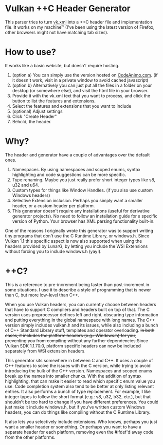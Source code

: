 # Vulkan ++C Header Generator
This parser tries to turn [vk.xml](https://github.com/KhronosGroup/Vulkan-Docs/blob/master/xml/vk.xml) into a ++C header file and implementation file. It works on my machine™ (I've been using the latest version of Firefox, other browsers might not have matching tab sizes).

# How to use?
It works like a basic website, but doesn't require hosting.

1. (option a) You can simply use the version hosted on [CodeAnimo.com](http://codeanimo.com/projects/vk_parse/). (if it doesn't work, visit in a private window to avoid cached javascript)
2. (option b) Alternatively you can just put all the files in a folder on your desktop (or somewhere else), and visit the html file in your browser. 
3. Provide it with the vk.xml text that you want to process, and click the button to list the features and extensions.
4. Select the features and extensions that you want to include
5. (optional) Adjust settings
6. Click "Create Header"
7. Behold, the header.

# Why?
The header and generator have a couple of advantages over the default ones.
1. Namespaces. By using namespaces and scoped enums, syntax highlighting and code suggestions can be more specific.
2. Type renaming. Maybe you just really prefer short integer types like s8, u32 and u64.
3. Custom types for things like Window Handles. (if you also use custom Windows headers)
4. Selective Extension inclusion. Perhaps you simply want a smaller header, or a custom header per platform.
5. This generator doesn't require any installations (useful for derivative generator projects). No need to follow an installation guide for a specific version of Python. Your browser has XML parsing functionality built-in.

One of the reasons I originally wrote this generator was to support writing tiny programs that don't use the C Runtime Library, or windows.h. Since Vulkan 1.1 this specific aspect is now also supported when using the headers provided by LunarG, by letting you include the WSI Extensions without forcing you to include windows.h (yay!).

# ++C?
This is a reference to pre-increment being faster than post-increment in some situations. I use it to describe a style of programming that is newer than C, but more low-level than C++.

When you use Vulkan headers, you can currently choose between headers that have to support C compilers and headers built on top of that.
The C version uses preprocessor defines left and right, obscuring type information and putting everything in the global namespace with long names.
The C++ version simply includes vulkan.h and its issues, while also including a bunch of C++ Standard Library stuff, templates and operator overloading.
~~In both cases, it includes the platform headers (e.g.: Windows.h) for you, preventing you from compiling without any further dependencies.~~Since Vulkan SDK 1.1.70.0, platform specific headers can now be included separately from WSI extension headers.

This generator sits somewhere in between C and C++. It uses a couple of C++ features to solve the issues with the C version, while trying to avoid introducing the bulk of the C++ version.
Namespaces and scoped enums break up the names into smaller chunks. With the addition of syntax highlighting, that can make it easier to read which specific enum value you use. Code completion system also tend to be better at only listing relevant entries.
It also performs a bunch of type replacement. For example, I like integer types to follow the short format (e.g.: s8, u32, b32, etc.), but that shouldn't be too hard to change if you have different preferences.
You could just make it include windows.h, but if you've written custom Windows headers, you can do things like compiling without the C Runtime Library.

It also lets you selectively include extensions. Who knows, perhaps you just want a smaller header or something. Or perhaps you want to have a separate header for each platform, removing even the #ifdef'd away code from the other platforms.
